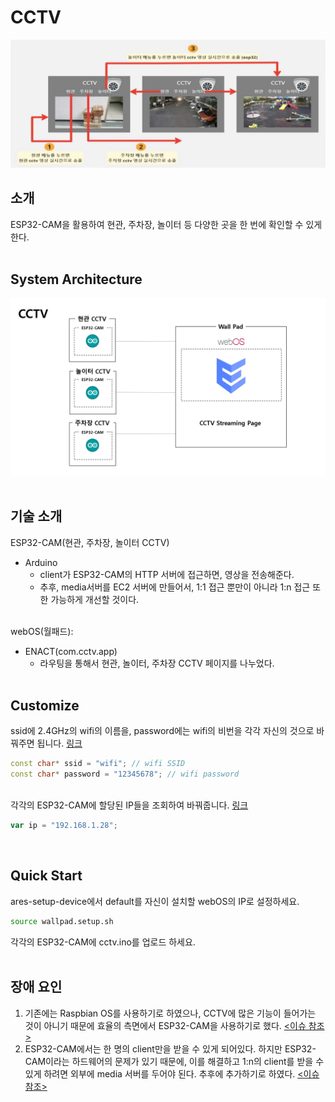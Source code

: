 # CCTV
![CCTV](CCTV.png)
<br>

## 소개

ESP32-CAM을 활용하여 현관, 주차장, 놀이터 등 다양한 곳을 한 번에 확인할 수 있게 한다.<br><br>

## System Architecture

![SystemArchitecture](SystemArchitecture.jpg)
<br><br>

## 기술 소개

ESP32-CAM(현관, 주차장, 놀이터 CCTV)
- Arduino
    - client가 ESP32-CAM의 HTTP 서버에 접근하면, 영상을 전송해준다.
    - 추후, media서버를 EC2 서버에 만들어서, 1:1 접근 뿐만이 아니라 1:n 접근 또한 가능하게 개선할 것이다. <br><br>

webOS(월패드):
- ENACT(com.cctv.app)
    - 라우팅을 통해서 현관, 놀이터, 주차장 CCTV 페이지를 나누었다. <br><br> 

## Customize
ssid에 2.4GHz의 wifi의 이름을, password에는 wifi의 비번을 각각 자신의 것으로 바꿔주면 됩니다. <a href="https://github.com/ymw0407/2022ESWContest_webOS_3013/blob/master/main-CCTV/outside/arduino/cctv/cctv.ino">링크</a>

```C++
const char* ssid = "wifi"; // wifi SSID
const char* password = "12345678"; // wifi password
```
<br>
각각의 ESP32-CAM에 할당된 IP들을 조회하여 바꿔줍니다. <a href="https://github.com/ymw0407/2022ESWContest_webOS_3013/tree/master/main-CCTV/wallpad/cctv/cctv_app/src/views/CCTV">링크</a>

```JavaScript
var ip = "192.168.1.28";
```
<br>

## Quick Start
ares-setup-device에서 default를 자신이 설치할 webOS의 IP로 설정하세요.
```bash
source wallpad.setup.sh
```
각각의 ESP32-CAM에 cctv.ino를 업로드 하세요.
<br><br>

## 장애 요인
1. 기존에는 Raspbian OS를 사용하기로 하였으나, CCTV에 많은 기능이 들어가는 것이 아니기 때문에 효율의 측면에서 ESP32-CAM을 사용하기로 했다. <a href="https://github.com/webOS-KOSS/entrance_cam/issues/2"><이슈 참조></a>
2. ESP32-CAM에서는 한 명의 client만을 받을 수 있게 되어있다. 하지만 ESP32-CAM이라는 하드웨어의 문제가 있기 때문에, 이를 해결하고 1:n의 client를 받을 수 있게 하려면 외부에 media 서버를 두어야 된다. 추후에 추가하기로 하였다. <a href="https://github.com/webOS-KOSS/CCTV/issues/1"><이슈 참조></a><br/><br/>
